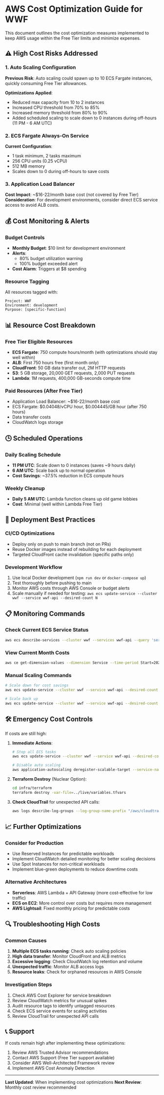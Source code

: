 # AWS Cost Optimization Guide for WWF

This document outlines the cost optimization measures implemented to keep AWS usage within the Free Tier limits and minimize expenses.

## ⚠️ High Cost Risks Addressed

### 1. Auto Scaling Configuration
**Previous Risk**: Auto scaling could spawn up to 10 ECS Fargate instances, quickly consuming Free Tier allowances.

**Optimizations Applied**:
- Reduced max capacity from 10 to 2 instances
- Increased CPU threshold from 70% to 85%
- Increased memory threshold from 80% to 90%
- Added scheduled scaling to scale down to 0 instances during off-hours (11 PM - 6 AM UTC)

### 2. ECS Fargate Always-On Service
**Current Configuration**:
- 1 task minimum, 2 tasks maximum
- 256 CPU units (0.25 vCPU)
- 512 MB memory
- Scales down to 0 during off-hours to save costs

### 3. Application Load Balancer
**Cost Impact**: ~$16-22/month base cost (not covered by Free Tier)
**Consideration**: For development environments, consider direct ECS service access to avoid ALB costs.

## 💰 Cost Monitoring & Alerts

### Budget Controls
- **Monthly Budget**: $10 limit for development environment
- **Alerts**: 
  - 80% budget utilization warning
  - 100% budget exceeded alert
- **Cost Alarm**: Triggers at $8 spending

### Resource Tagging
All resources tagged with:
```
Project: WWF
Environment: development
Purpose: [specific-function]
```

## 📊 Resource Cost Breakdown

### Free Tier Eligible Resources
- **ECS Fargate**: 750 compute hours/month (with optimizations should stay well within)
- **ALB**: First 750 hours free (first month only)
- **CloudFront**: 50 GB data transfer out, 2M HTTP requests
- **S3**: 5 GB storage, 20,000 GET requests, 2,000 PUT requests
- **Lambda**: 1M requests, 400,000 GB-seconds compute time

### Paid Resources (After Free Tier)
- Application Load Balancer: ~$16-22/month base cost
- ECS Fargate: $0.04048/vCPU hour, $0.004445/GB hour (after 750 hours)
- Data transfer costs
- CloudWatch logs storage

## 🕒 Scheduled Operations

### Daily Scaling Schedule
- **11 PM UTC**: Scale down to 0 instances (saves ~9 hours daily)
- **6 AM UTC**: Scale back up to normal operation
- **Cost Savings**: ~37.5% reduction in ECS compute hours

### Weekly Cleanup
- **Daily 5 AM UTC**: Lambda function cleans up old game lobbies
- **Cost**: Minimal (well within Lambda Free Tier)

## 🚀 Deployment Best Practices

### CI/CD Optimizations
- Deploy only on push to main branch (not on PRs)
- Reuse Docker images instead of rebuilding for each deployment
- Targeted CloudFront cache invalidation (specific paths only)

### Development Workflow
1. Use local Docker development (`npm run dev` or `docker-compose up`)
2. Test thoroughly before pushing to main
3. Monitor AWS costs through AWS Console or budget alerts
4. Scale manually if needed for testing: `aws ecs update-service --cluster wwf --service wwf-api --desired-count N`

## 📋 Monitoring Commands

### Check Current ECS Service Status
```bash
aws ecs describe-services --cluster wwf --services wwf-api --query 'services[0].{RunningCount:runningCount,DesiredCount:desiredCount,PendingCount:pendingCount}'
```

### View Current Month Costs
```bash
aws ce get-dimension-values --dimension Service --time-period Start=2024-01-01,End=2024-01-31 --granularity MONTHLY
```

### Manual Scaling Commands
```bash
# Scale down for cost savings
aws ecs update-service --cluster wwf --service wwf-api --desired-count 0

# Scale back up
aws ecs update-service --cluster wwf --service wwf-api --desired-count 1
```

## 🛠️ Emergency Cost Controls

If costs are still high:

1. **Immediate Actions**:
   ```bash
   # Stop all ECS tasks
   aws ecs update-service --cluster wwf --service wwf-api --desired-count 0
   
   # Disable auto scaling
   aws application-autoscaling deregister-scalable-target --service-namespace ecs --scalable-dimension ecs:service:DesiredCount --resource-id service/wwf/wwf-api
   ```

2. **Terraform Destroy** (Nuclear Option):
   ```bash
   cd infra/terraform
   terraform destroy -var-file=../live/variables.tfvars
   ```

3. **Check CloudTrail** for unexpected API calls:
   ```bash
   aws logs describe-log-groups --log-group-name-prefix "/aws/cloudtrail"
   ```

## 📈 Further Optimizations

### Consider for Production
- Use Reserved Instances for predictable workloads
- Implement CloudWatch detailed monitoring for better scaling decisions
- Use Spot Instances for non-critical workloads
- Implement blue-green deployments to reduce downtime costs

### Alternative Architectures
- **Serverless**: AWS Lambda + API Gateway (more cost-effective for low traffic)
- **ECS on EC2**: More control over costs but requires more management
- **AWS Lightsail**: Fixed monthly pricing for predictable costs

## 🔍 Troubleshooting High Costs

### Common Causes
1. **Multiple ECS tasks running**: Check auto scaling policies
2. **High data transfer**: Monitor CloudFront and ALB metrics
3. **Excessive logging**: Check CloudWatch log retention and volume
4. **Unexpected traffic**: Monitor ALB access logs
5. **Resource leaks**: Check for orphaned resources in AWS Console

### Investigation Steps
1. Check AWS Cost Explorer for service breakdown
2. Review CloudWatch metrics for unusual spikes
3. Audit resource tags to identify untagged resources
4. Check ECS service events for scaling activities
5. Review CloudTrail for unexpected API calls

## 📞 Support

If costs remain high after implementing these optimizations:
1. Review AWS Trusted Advisor recommendations
2. Contact AWS Support (Free Tier support available)
3. Consider AWS Well-Architected Framework review
4. Implement AWS Cost Anomaly Detection

---

**Last Updated**: When implementing cost optimizations
**Next Review**: Monthly cost review recommended